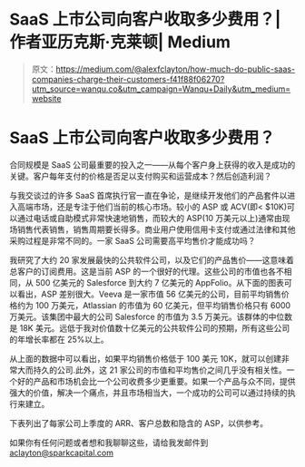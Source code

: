 # SaaS 上市公司向客户收取多少费用？|作者亚历克斯·克莱顿| Medium

> 原文：<https://medium.com/@alexfclayton/how-much-do-public-saas-companies-charge-their-customers-f41f88f06270?utm_source=wanqu.co&utm_campaign=Wanqu+Daily&utm_medium=website>

# SaaS 上市公司向客户收取多少费用？

合同规模是 SaaS 公司最重要的投入之一——从每个客户身上获得的收入是成功的关键。客户每年支付的价格是否足以支付购买和运营成本？然后创造利润？

与我交谈过的许多 SaaS 首席执行官一直在争论，是继续开发他们的产品套件以进入高端市场，还是专注于他们当前的核心市场。较小的 ASP 或 ACV(即< $10K)可以通过电话或自助模式非常快速地销售，而较大的 ASP(10 万美元以上)通常由现场销售代表销售，销售周期要长得多。商业用户使用信用卡支付或通过法律和其他采购过程是非常不同的。一家 SaaS 公司需要高平均售价才能成功吗？

我研究了大约 20 家发展最快的公共软件公司，以及它们的产品售价——这意味着总客户的订阅费用。这是当前 ASP 的一个很好的代理。这些公司的市值也各不相同，从 500 亿美元的 Salesforce 到大约 7 亿美元的 AppFolio。从下面的图表可以看出，ASP 差别很大。Veeva 是一家市值 56 亿美元的公司，目前平均销售价格约为 100 万美元，Atlassian 的市值为 60 亿美元，但平均销售价格只有 6000 万美元。该集团中最大的公司 Salesforce 的市值为 3.5 万美元。该群体的中位数是 18K 美元。远低于我对价值数十亿美元的公共软件公司的预期，所有这些公司的年增长率都在 25%以上。



从上面的数据中可以看出，如果平均销售价格低于 100 美元 10K，就可以创建非常大而持久的公司.此外，这 21 家公司的市值和平均售价之间几乎没有相关性。一个好的产品和市场机会比一个公司收费多少更重要。如果一个产品与众不同，提供强大的价值，解决一个痛点，并且市场相当大，一个成功的公司可以通过持续的执行来建立。

下表列出了每家公司上季度的 ARR、客户总数和隐含的 ASP，以供参考。



如果你有任何问题或者想和我聊聊这些，请给我发邮件到 aclayton@sparkcapital.com



